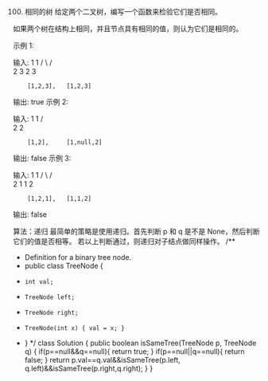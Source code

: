 100. 相同的树
给定两个二叉树，编写一个函数来检验它们是否相同。

如果两个树在结构上相同，并且节点具有相同的值，则认为它们是相同的。

示例 1:

输入:       1         1
          / \       / \
         2   3     2   3

        [1,2,3],   [1,2,3]

输出: true
示例 2:

输入:      1          1
          /           \
         2             2

        [1,2],     [1,null,2]

输出: false
示例 3:

输入:       1         1
          / \       / \
         2   1     1   2

        [1,2,1],   [1,1,2]

输出: false

算法：递归
最简单的策略是使用递归。首先判断 p 和 q 是不是 None，然后判断它们的值是否相等。
若以上判断通过，则递归对子结点做同样操作。
/**
 * Definition for a binary tree node.
 * public class TreeNode {
 *     int val;
 *     TreeNode left;
 *     TreeNode right;
 *     TreeNode(int x) { val = x; }
 * }
 */
class Solution {
    public boolean isSameTree(TreeNode p, TreeNode q) {
        if(p==null&&q==null){
            return true;
        }
        if(p==null||q==null){
            return false;
        }
        return p.val==q.val&&isSameTree(p.left, q.left)&&isSameTree(p.right,q.right);
    }
}
